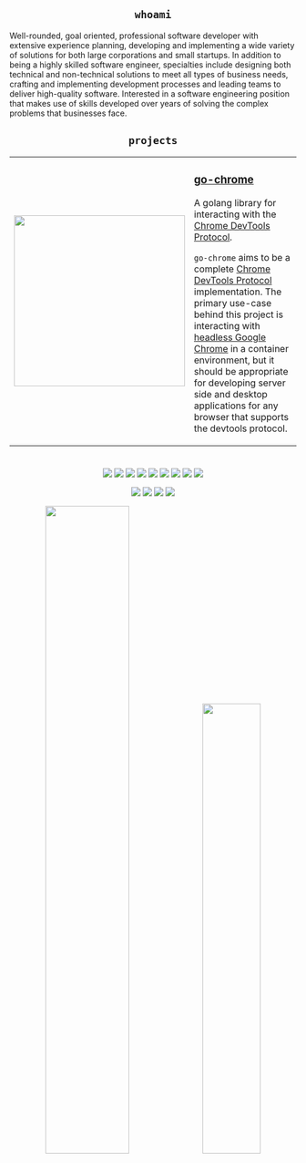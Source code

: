 <h2 align="center"><code>whoami</code></h2>

Well-rounded, goal oriented, professional software developer with extensive experience planning, developing and implementing a wide variety of solutions for both large corporations and small startups. In addition to being a highly skilled software engineer, specialties include designing both technical and non-technical solutions to meet all types of business needs, crafting and implementing development processes and leading teams to deliver high-quality software. Interested in a software engineering position that makes use of skills developed over years of solving the complex problems that businesses face.

<h2 align="center"><code>projects</code></h2>

<table><tr>
    <td width="20%"><img src="https://github.com/mkenney/go-chrome/wiki/assets/images/gopher-logo.png" width="300px"></td>
    <td width="80%">
        <h3><a href="https://github.com/mkenney/go-chrome/blob/master/README.md">go-chrome</a></h3>
        <p>A golang library for interacting with the <a href="https://chromedevtools.github.io/devtools-protocol/">Chrome DevTools Protocol</a>.</p>
        <p><code>go-chrome</code> aims to be a complete <a href="https://chromedevtools.github.io/devtools-protocol/">Chrome DevTools Protocol</a> implementation. The primary use-case behind this project is interacting with <a href="https://developers.google.com/web/updates/2017/04/headless-chrome">headless Google Chrome</a> in a container environment, but it should be appropriate for developing server side and desktop applications for any browser that supports the devtools protocol.</p>
    </td>
</tr></table>

#


<p align="center" valign="top">
    <a href="https://github.com/mkenney"><img src="https://github-readme-stats.vercel.app/api/pin/?username=mkenney&repo=go-chrome" /></a>
    <a href="https://github.com/mkenney"><img src="https://github-readme-stats.vercel.app/api/pin/?username=mkenney&repo=docker-npm" /></a>
    <a href="https://github.com/mkenney"><img src="https://github-readme-stats.vercel.app/api/pin/?username=mkenney&repo=k8s-proxy" /></a>
    <a href="https://github.com/mkenney"><img src="https://github-readme-stats.vercel.app/api/pin/?username=mkenney&repo=DatatableJs" /></a>
    <a href="https://github.com/mkenney"><img src="https://github-readme-stats.vercel.app/api/pin/?username=mkenney&repo=ExtendJs" /></a>
    <a href="https://github.com/mkenney"><img src="https://github-readme-stats.vercel.app/api/pin/?username=mkenney&repo=.dotfiles" /></a>
    <a href="https://github.com/mkenney"><img src="https://github-readme-stats.vercel.app/api/pin/?username=mkenney&repo=git-status" /></a>
    <a href="https://github.com/mkenney"><img src="https://github-readme-stats.vercel.app/api/pin/?username=mkenney&repo=git-import" /></a>
    <a href="https://github.com/mkenney"><img src="https://github-readme-stats.vercel.app/api/pin/?username=mkenney&repo=Resume" /></a>
</p>

<p align="center">
    <a href="https://github.com/bdlm"><img src="https://github-readme-stats.vercel.app/api/pin/?username=bdlm&repo=log" /></a>
    <a href="https://github.com/bdlm"><img src="https://github-readme-stats.vercel.app/api/pin/?username=bdlm&repo=errors" /></a>
    <a href="https://github.com/bdlm"><img src="https://github-readme-stats.vercel.app/api/pin/?username=bdlm&repo=std" /></a>
    <a href="https://github.com/bdlm"><img src="https://github-readme-stats.vercel.app/api/pin/?username=bdlm&repo=cast" /></a>
</p>

<p align="center">
    <a href="https://github.com/mkenney"><img width="54%" src="https://github-readme-stats.vercel.app/api?username=mkenney" /></a>
    <a href="https://github.com/anuraghazra/convoychat"><img width="45%" src="https://github-readme-stats.vercel.app/api/top-langs/?username=mkenney&hide=perl,vim+script,html,css&langs_count=20&layout=compact" /></a>
</p>

<!--
**mkenney/mkenney** is a ✨ _special_ ✨ repository because its `README.md` (this file) appears on your GitHub profile.

Here are some ideas to get you started:

- 🔭 I’m currently working on ...
- 🌱 I’m currently learning ...
- 👯 I’m looking to collaborate on ...
- 🤔 I’m looking for help with ...
- 💬 Ask me about ...
- 📫 How to reach me: ...
- 😄 Pronouns: ...
- ⚡ Fun fact: ...
-->
